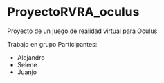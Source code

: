 # ProyectoRVRA_oculus
Proyecto de un juego de realidad virtual para Oculus

Trabajo en grupo
Participantes:
- Alejandro
- Selene
- Juanjo
